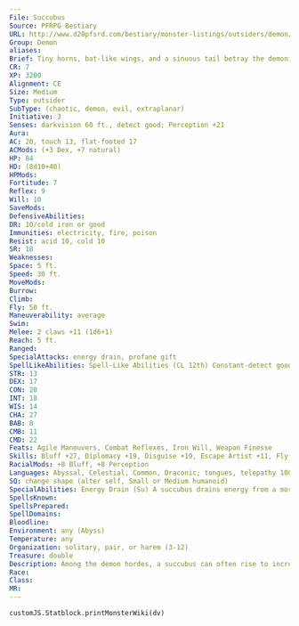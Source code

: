 ```yaml
---
File: Succubus
Source: PFRPG Bestiary
URL: http://www.d20pfsrd.com/bestiary/monster-listings/outsiders/demon/succubus
Group: Demon
aliases: 
Brief: Tiny horns, bat-like wings, and a sinuous tail betray the demonic nature of this alluring woman.
CR: 7
XP: 3200
Alignment: CE
Size: Medium
Type: outsider
SubType: (chaotic, demon, evil, extraplanar)
Initiative: 3
Senses: darkvision 60 ft., detect good; Perception +21
Aura: 
AC: 20, touch 13, flat-footed 17
ACMods: (+3 Dex, +7 natural)
HP: 84
HD: (8d10+40)
HPMods: 
Fortitude: 7
Reflex: 9
Will: 10
SaveMods: 
DefensiveAbilities: 
DR: 10/cold iron or good
Immunities: electricity, fire, poison
Resist: acid 10, cold 10
SR: 18
Weaknesses: 
Space: 5 ft.
Speed: 30 ft.
MoveMods: 
Burrow: 
Climb: 
Fly: 50 ft.
Maneuverability: average
Swim: 
Melee: 2 claws +11 (1d6+1)
Reach: 5 ft.
Ranged: 
SpecialAttacks: energy drain, profane gift
SpellLikeAbilities: Spell-Like Abilities (CL 12th) Constant-detect good, tongues At will-charm monster (DC 22), detect thoughts (DC 20), ethereal jaunt (self plus 50 lbs. of objects only), suggestion (DC 21), greater teleport (self plus 50 lbs. of objects only), vampiric touch 1/day-dominate person (DC 23), summon (level 3, 1 babau 50%)
STR: 13
DEX: 17
CON: 20
INT: 18
WIS: 14
CHA: 27
BAB: 8
CMB: 11
CMD: 22
Feats: Agile Maneuvers, Combat Reflexes, Iron Will, Weapon Finesse
Skills: Bluff +27, Diplomacy +19, Disguise +19, Escape Artist +11, Fly +14, Intimidate +16, Knowledge (local) +15, Perception +21, Sense Motive +13, Stealth +14
RacialMods: +8 Bluff, +8 Perception
Languages: Abyssal, Celestial, Common, Draconic; tongues, telepathy 100 ft.
SQ: change shape (alter self, Small or Medium humanoid)
SpecialAbilities: Energy Drain (Su) A succubus drains energy from a mortal she lures into an act of passion, such as a kiss. An unwilling victim must be grappled before the succubus can use this ability. The succubus's kiss bestows one negative level. The kiss also has the effect of a suggestion spell, asking the victim to accept another act of passion from the succubus. The victim must succeed on a DC 22 Will save to negate the suggestion. The DC is 22 for the Fortitude save to remove a negative level. These save DCs are Charisma-based. Profane Gift (Su) Once per day as a full-round action, a succubus may grant a profane gift to a willing humanoid creature by touching it for 1 full round. The target gains a +2 profane bonus to an ability score of his choice. A single creature may have no more than one profane gift from a succubus at a time. As long as the profane gift persists, the succubus can communicate telepathically with the target across any distance (and may use her suggestion spell-like ability through it). A profane gift is removed by dispel evil or dispel chaos. The succubus can remove it as well as a free action (causing 2d6 Charisma drain to the victim, no save).
SpellsKnown: 
SpellsPrepared: 
SpellDomains: 
Bloodline: 
Environment: any (Abyss)
Temperature: any
Organization: solitary, pair, or harem (3-12)
Treasure: double
Description: Among the demon hordes, a succubus can often rise to incredible heights of power through her manipulations and sensual charms, and many a demonic war has raged due to the subtle machinations of such creatures. A succubus is formed from the souls of particularly lustful and rapacious evil mortals.
Race: 
Class: 
MR: 
---
```

```dataviewjs
customJS.Statblock.printMonsterWiki(dv)
```
